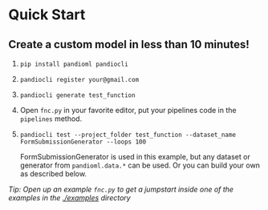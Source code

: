 # Quick Start

## Create a custom model in less than 10 minutes!

1. `pip install pandioml pandiocli`

1. `pandiocli register your@gmail.com`

1. `pandiocli generate test_function`

1. Open `fnc.py` in your favorite editor, put your pipelines code in the `pipelines` method.

1. `pandiocli test --project_folder test_function --dataset_name FormSubmissionGenerator --loops 100`

      FormSubmissionGenerator is used in this example, but any dataset or generator from `pandioml.data.*` can be used. Or you can build your own as described below.

*Tip: Open up an example `fnc.py` to get a jumpstart inside one of the examples in the [./examples](./examples) directory*